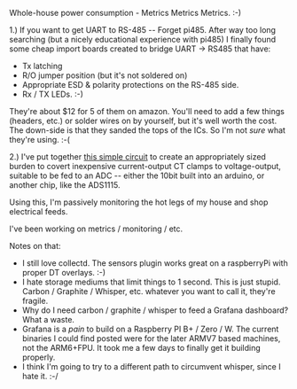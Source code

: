 Whole-house power consumption - Metrics Metrics Metrics. :-)

1.) If you want to get UART to RS-485 -- Forget pi485. After way too long searching (but a nicely educational experience with pi485) I finally found some cheap import boards created to bridge UART -> RS485 that have:
* Tx latching
* R/O jumper position (but it's not soldered on)
* Appropriate ESD & polarity protections on the RS-485 side.
* Rx / TX LEDs. :-)

They're about $12 for 5 of them on amazon. You'll need to add a few things (headers, etc.) or solder wires on by yourself, but it's well worth the cost. The down-side is that they sanded the tops of the ICs. So I'm not _sure_ what they're using. :-(

2.) I've put together [this simple circuit](https://github.com/bvarner/PZCT-02-BurdenShift) to create an appropriately sized burden to covert inexpensive current-output CT clamps to voltage-output, suitable to be fed to an ADC -- either the 10bit built into an arduino, or another chip, like the ADS1115.

Using this, I'm passively monitoring the hot legs of my house and shop electrical feeds.

I've been working on metrics / monitoring / etc.

Notes on that:

* I still love collectd. The sensors plugin works great on a raspberryPi with proper DT overlays. :-)
* I hate storage mediums that limit things to 1 second. This is just stupid. Carbon / Graphite / Whisper, etc. whatever you want to call it, they're fragile.
* Why do I need carbon / graphite / whisper to feed a Grafana dashboard? What a waste.
* Grafana is a _pain_ to build on a Raspberry PI B+ / Zero / W. The current binaries I could find posted were for the later ARMV7 based machines, not the ARM6+FPU. It took me a few days to finally get it building properly.
* I think I'm going to try to a different path to circumvent whisper, since I hate it. :-/

